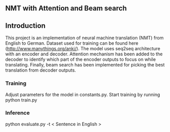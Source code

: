 ## NMT with Attention and Beam search

## Introduction
This project is an implementation of neural machine translation (NMT) from English to German. Dataset used for training can be found here (http://www.manythings.org/anki/). The model uses seq2seq architecture with an encoder and decoder. Attention mechanism has been added to the decoder to identify which part of the encoder outputs to focus on while translating. Finally, beam search has been implemented for picking the best translation from decoder outputs.

### Training
Adjust parameters for the model in constants.py. Start training by running python train.py

### Inference
python evaluate.py -t < Sentence in English >
